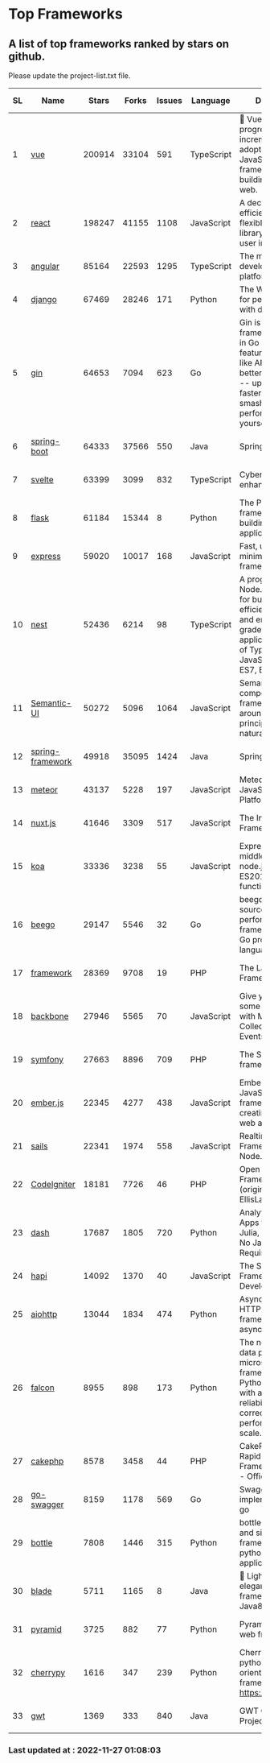 # Top Frameworks
## A list of top frameworks ranked by stars on github.  
Please update the project-list.txt file.

| SL| Name  | Stars| Forks| Issues | Language | Description | Last Commit |
| --| ------| -----| ---- | ------ | -------- | ----------- | ----------- |
| 1 | [vue](https://github.com/vuejs/vue) | 200914 | 33104 | 591 | TypeScript | 🖖 Vue.js is a progressive, incrementally-adoptable JavaScript framework for building UI on the web. | 2022-11-09 12:39:52 |
| 2 | [react](https://github.com/facebook/react) | 198247 | 41155 | 1108 | JavaScript | A declarative, efficient, and flexible JavaScript library for building user interfaces. | 2022-11-22 00:33:41 |
| 3 | [angular](https://github.com/angular/angular) | 85164 | 22593 | 1295 | TypeScript | The modern web developer’s platform | 2022-11-23 21:57:32 |
| 4 | [django](https://github.com/django/django) | 67469 | 28246 | 171 | Python | The Web framework for perfectionists with deadlines. | 2022-11-25 08:42:25 |
| 5 | [gin](https://github.com/gin-gonic/gin) | 64653 | 7094 | 623 | Go | Gin is a HTTP web framework written in Go (Golang). It features a Martini-like API with much better performance -- up to 40 times faster. If you need smashing performance, get yourself some Gin. | 2022-11-23 07:34:18 |
| 6 | [spring-boot](https://github.com/spring-projects/spring-boot) | 64333 | 37566 | 550 | Java | Spring Boot | 2022-11-24 17:33:23 |
| 7 | [svelte](https://github.com/sveltejs/svelte) | 63399 | 3099 | 832 | TypeScript | Cybernetically enhanced web apps | 2022-11-10 14:15:07 |
| 8 | [flask](https://github.com/pallets/flask) | 61184 | 15344 | 8 | Python | The Python micro framework for building web applications. | 2022-11-25 15:51:37 |
| 9 | [express](https://github.com/expressjs/express) | 59020 | 10017 | 168 | JavaScript | Fast, unopinionated, minimalist web framework for node. | 2022-10-08 20:11:42 |
| 10 | [nest](https://github.com/nestjs/nest) | 52436 | 6214 | 98 | TypeScript | A progressive Node.js framework for building efficient, scalable, and enterprise-grade server-side applications on top of TypeScript & JavaScript (ES6, ES7, ES8) 🚀 | 2022-11-18 10:21:41 |
| 11 | [Semantic-UI](https://github.com/Semantic-Org/Semantic-UI) | 50272 | 5096 | 1064 | JavaScript | Semantic is a UI component framework based around useful principles from natural language. | 2022-10-06 20:02:37 |
| 12 | [spring-framework](https://github.com/spring-projects/spring-framework) | 49918 | 35095 | 1424 | Java | Spring Framework | 2022-11-26 15:48:03 |
| 13 | [meteor](https://github.com/meteor/meteor) | 43137 | 5228 | 197 | JavaScript | Meteor, the JavaScript App Platform | 2022-11-22 18:52:06 |
| 14 | [nuxt.js](https://github.com/nuxt/nuxt.js) | 41646 | 3309 | 517 | JavaScript | The Intuitive Vue(2) Framework | 2022-09-05 13:31:52 |
| 15 | [koa](https://github.com/koajs/koa) | 33336 | 3238 | 55 | JavaScript | Expressive middleware for node.js using ES2017 async functions | 2022-10-25 16:21:44 |
| 16 | [beego](https://github.com/beego/beego) | 29147 | 5546 | 32 | Go | beego is an open-source, high-performance web framework for the Go programming language. | 2022-11-22 08:28:00 |
| 17 | [framework](https://github.com/laravel/framework) | 28369 | 9708 | 19 | PHP | The Laravel Framework. | 2022-11-26 18:01:08 |
| 18 | [backbone](https://github.com/jashkenas/backbone) | 27946 | 5565 | 70 | JavaScript | Give your JS App some Backbone with Models, Views, Collections, and Events | 2022-11-23 20:55:56 |
| 19 | [symfony](https://github.com/symfony/symfony) | 27663 | 8896 | 709 | PHP | The Symfony PHP framework | 2022-11-26 09:24:47 |
| 20 | [ember.js](https://github.com/emberjs/ember.js) | 22345 | 4277 | 438 | JavaScript | Ember.js - A JavaScript framework for creating ambitious web applications | 2022-11-23 17:19:43 |
| 21 | [sails](https://github.com/balderdashy/sails) | 22341 | 1974 | 558 | JavaScript | Realtime MVC Framework for Node.js | 2022-11-21 02:21:42 |
| 22 | [CodeIgniter](https://github.com/bcit-ci/CodeIgniter) | 18181 | 7726 | 46 | PHP | Open Source PHP Framework (originally from EllisLab) | 2022-11-06 14:05:57 |
| 23 | [dash](https://github.com/plotly/dash) | 17687 | 1805 | 720 | Python | Analytical Web Apps for Python, R, Julia, and Jupyter. No JavaScript Required. | 2022-11-07 15:13:24 |
| 24 | [hapi](https://github.com/hapijs/hapi) | 14092 | 1370 | 40 | JavaScript | The Simple, Secure Framework Developers Trust | 2022-11-23 09:23:27 |
| 25 | [aiohttp](https://github.com/aio-libs/aiohttp) | 13044 | 1834 | 474 | Python | Asynchronous HTTP client/server framework for asyncio and Python | 2022-11-21 19:35:01 |
| 26 | [falcon](https://github.com/falconry/falcon) | 8955 | 898 | 173 | Python | The no-magic web data plane API and microservices framework for Python developers, with a focus on reliability, correctness, and performance at scale. | 2022-11-20 21:49:30 |
| 27 | [cakephp](https://github.com/cakephp/cakephp) | 8578 | 3458 | 44 | PHP | CakePHP: The Rapid Development Framework for PHP - Official Repository | 2022-11-24 10:59:25 |
| 28 | [go-swagger](https://github.com/go-swagger/go-swagger) | 8159 | 1178 | 569 | Go | Swagger 2.0 implementation for go | 2022-11-05 22:08:10 |
| 29 | [bottle](https://github.com/bottlepy/bottle) | 7808 | 1446 | 315 | Python | bottle.py is a fast and simple micro-framework for python web-applications. | 2022-09-05 15:24:52 |
| 30 | [blade](https://github.com/lets-blade/blade) | 5711 | 1165 | 8 | Java | :rocket: Lightning fast and elegant mvc framework for Java8 | 2022-05-10 12:38:06 |
| 31 | [pyramid](https://github.com/Pylons/pyramid) | 3725 | 882 | 77 | Python | Pyramid - A Python web framework | 2022-09-29 23:22:56 |
| 32 | [cherrypy](https://github.com/cherrypy/cherrypy) | 1616 | 347 | 239 | Python | CherryPy is a pythonic, object-oriented HTTP framework.      https://cherrypy.dev | 2022-07-17 20:36:25 |
| 33 | [gwt](https://github.com/gwtproject/gwt) | 1369 | 333 | 840 | Java | GWT Open Source Project | 2022-11-23 16:36:20 |

### Last updated at : 2022-11-27 01:08:03
